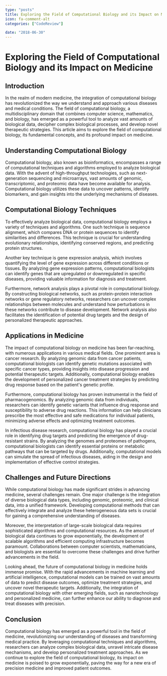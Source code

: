 ```yaml
---
type: "posts"
title: Exploring the Field of Computational Biology and its Impact on Medicine
icon: fa-comment-alt
categories: ["CodeReview"]

date: "2018-06-30"
---
```




# Exploring the Field of Computational Biology and its Impact on Medicine

## Introduction

In the realm of modern medicine, the integration of computational biology has revolutionized the way we understand and approach various diseases and medical conditions. The field of computational biology, a multidisciplinary domain that combines computer science, mathematics, and biology, has emerged as a powerful tool to analyze vast amounts of biological data, decipher complex biological processes, and develop novel therapeutic strategies. This article aims to explore the field of computational biology, its fundamental concepts, and its profound impact on medicine.

## Understanding Computational Biology

Computational biology, also known as bioinformatics, encompasses a range of computational techniques and algorithms employed to analyze biological data. With the advent of high-throughput technologies, such as next-generation sequencing and microarrays, vast amounts of genomic, transcriptomic, and proteomic data have become available for analysis. Computational biology utilizes these data to uncover patterns, identify biomarkers, and gain insights into the underlying mechanisms of diseases.

## Computational Biology Techniques

To effectively analyze biological data, computational biology employs a variety of techniques and algorithms. One such technique is sequence alignment, which compares DNA or protein sequences to identify similarities and differences. This technique is crucial for understanding evolutionary relationships, identifying conserved regions, and predicting protein structures.

Another key technique is gene expression analysis, which involves quantifying the level of gene expression across different conditions or tissues. By analyzing gene expression patterns, computational biologists can identify genes that are upregulated or downregulated in specific diseases, providing valuable information for diagnosis and treatment.

Furthermore, network analysis plays a pivotal role in computational biology. By constructing biological networks, such as protein-protein interaction networks or gene regulatory networks, researchers can uncover complex relationships between molecules and understand how perturbations in these networks contribute to disease development. Network analysis also facilitates the identification of potential drug targets and the design of personalized therapeutic approaches.

## Applications in Medicine

The impact of computational biology on medicine has been far-reaching, with numerous applications in various medical fields. One prominent area is cancer research. By analyzing genomic data from cancer patients, computational biologists can identify genetic mutations associated with specific cancer types, providing insights into disease progression and potential therapeutic targets. Additionally, computational biology enables the development of personalized cancer treatment strategies by predicting drug response based on the patient's genetic profile.

Furthermore, computational biology has proven instrumental in the field of pharmacogenomics. By analyzing genomic data from individuals, researchers can identify genetic variants that influence drug response and susceptibility to adverse drug reactions. This information can help clinicians prescribe the most effective and safe medications for individual patients, minimizing adverse effects and optimizing treatment outcomes.

In infectious disease research, computational biology has played a crucial role in identifying drug targets and predicting the emergence of drug-resistant strains. By analyzing the genomes and proteomes of pathogens, computational biologists can identify essential proteins or metabolic pathways that can be targeted by drugs. Additionally, computational models can simulate the spread of infectious diseases, aiding in the design and implementation of effective control strategies.

## Challenges and Future Directions

While computational biology has made significant strides in advancing medicine, several challenges remain. One major challenge is the integration of diverse biological data types, including genomic, proteomic, and clinical data, into a unified framework. Developing computational methods that can effectively integrate and analyze these heterogeneous data sets is crucial for gaining a comprehensive understanding of diseases.

Moreover, the interpretation of large-scale biological data requires sophisticated algorithms and computational resources. As the amount of biological data continues to grow exponentially, the development of scalable algorithms and efficient computing infrastructure becomes paramount. Collaborations between computer scientists, mathematicians, and biologists are essential to overcome these challenges and drive further advancements in the field.

Looking ahead, the future of computational biology in medicine holds immense promise. With the rapid advancements in machine learning and artificial intelligence, computational models can be trained on vast amounts of data to predict disease outcomes, optimize treatment strategies, and uncover novel therapeutic targets. Additionally, the integration of computational biology with other emerging fields, such as nanotechnology and personalized medicine, can further enhance our ability to diagnose and treat diseases with precision.

## Conclusion

Computational biology has emerged as a powerful tool in the field of medicine, revolutionizing our understanding of diseases and transforming medical practice. By leveraging computational techniques and algorithms, researchers can analyze complex biological data, unravel intricate disease mechanisms, and develop personalized treatment approaches. As we continue to explore the field of computational biology, its impact on medicine is poised to grow exponentially, paving the way for a new era of precision medicine and improved patient outcomes.
